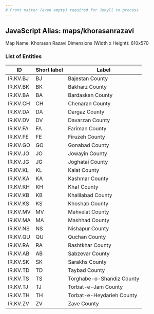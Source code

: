 ```yaml
---
# Front matter (even empty) required for Jekyll to process
---
```


## JavaScript Alias: maps/khorasanrazavi

Map Name: Khorasan Razavi
Dimensions (Width x Height): 610x570





### List of Entities

ID | Short label | Label
---|---|---|
IR.KV.BJ|BJ|Bajestan County
IR.KV.BK|BK|Bakharz County
IR.KV.BA|BA|Bardaskan County
IR.KV.CH|CH|Chenaran County
IR.KV.DA|DA|Dargaz County
IR.KV.DV|DV|Davarzan County
IR.KV.FA|FA|Fariman County
IR.KV.FE|FE|Firuzeh County
IR.KV.GO|GO|Gonabad County
IR.KV.JO|JO|Jowayin County
IR.KV.JG|JG|Joghatai County
IR.KV.KL|KL|Kalat County
IR.KV.KA|KA|Kashmar County
IR.KV.KH|KH|Khaf County
IR.KV.KB|KB|Khalilabad County
IR.KV.KS|KS|Khoshab County
IR.KV.MV|MV|Mahvelat County
IR.KV.MA|MA|Mashhad County
IR.KV.NS|NS|Nishapur County
IR.KV.QU|QU|Quchan County
IR.KV.RA|RA|Rashtkhar County
IR.KV.AB|AB|Sabzevar County
IR.KV.SK|SK|Sarakhs County
IR.KV.TD|TD|Taybad County
IR.KV.TS|TS|Torghabe-o-Shandiz County
IR.KV.TJ|TJ|Torbat-e-Jam County
IR.KV.TH|TH|Torbat-e-Heydarieh County
IR.KV.ZV|ZV|Zave County